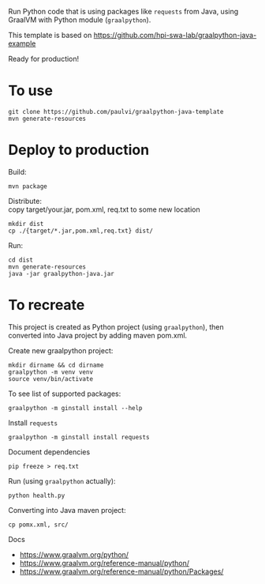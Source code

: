 
Run Python code that is using packages like `requests` from Java,
using GraalVM with Python module (`graalpython`).

This template is based on https://github.com/hpi-swa-lab/graalpython-java-example

Ready for production!

# To use

    git clone https://github.com/paulvi/graalpython-java-template
    mvn generate-resources

# Deploy to production

Build:

    mvn package

Distribute:  
copy target/your.jar, pom.xml, req.txt to some new location   

    mkdir dist
    cp ./{target/*.jar,pom.xml,req.txt} dist/

Run:

    cd dist
    mvn generate-resources
    java -jar graalpython-java.jar


# To recreate

This project is created as Python project (using `graalpython`),
then converted into Java project by adding maven pom.xml.

Create new graalpython project:

    mkdir dirname && cd dirname
    graalpython -m venv venv
    source venv/bin/activate

To see list of supported packages:

    graalpython -m ginstall install --help

Install `requests`

    graalpython -m ginstall install requests

Document dependencies

    pip freeze > req.txt

Run (using `graalpython` actually):

    python health.py

Converting into Java maven project:

    cp pomx.xml, src/

Docs
- https://www.graalvm.org/python/
- https://www.graalvm.org/reference-manual/python/
- https://www.graalvm.org/reference-manual/python/Packages/
